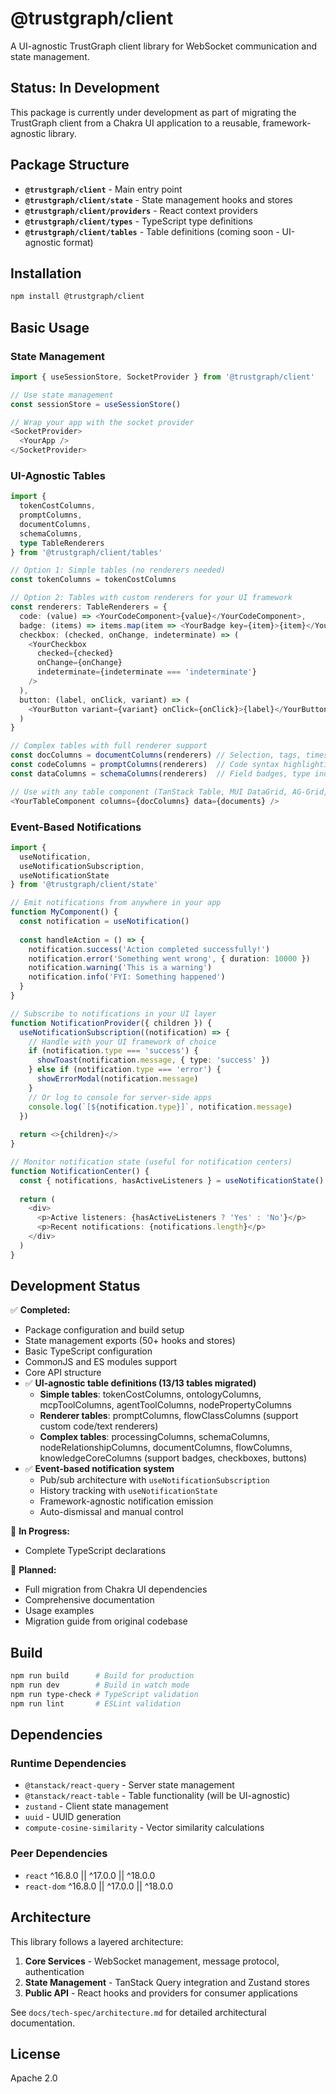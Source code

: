 # @trustgraph/client

A UI-agnostic TrustGraph client library for WebSocket communication and state management.

## Status: In Development

This package is currently under development as part of migrating the TrustGraph client from a Chakra UI application to a reusable, framework-agnostic library.

## Package Structure

- **`@trustgraph/client`** - Main entry point
- **`@trustgraph/client/state`** - State management hooks and stores
- **`@trustgraph/client/providers`** - React context providers
- **`@trustgraph/client/types`** - TypeScript type definitions
- **`@trustgraph/client/tables`** - Table definitions (coming soon - UI-agnostic format)

## Installation

```bash
npm install @trustgraph/client
```

## Basic Usage

### State Management
```typescript
import { useSessionStore, SocketProvider } from '@trustgraph/client'

// Use state management
const sessionStore = useSessionStore()

// Wrap your app with the socket provider
<SocketProvider>
  <YourApp />
</SocketProvider>
```

### UI-Agnostic Tables
```typescript
import { 
  tokenCostColumns, 
  promptColumns, 
  documentColumns,
  schemaColumns,
  type TableRenderers 
} from '@trustgraph/client/tables'

// Option 1: Simple tables (no renderers needed)
const tokenColumns = tokenCostColumns

// Option 2: Tables with custom renderers for your UI framework
const renderers: TableRenderers = {
  code: (value) => <YourCodeComponent>{value}</YourCodeComponent>,
  badge: (items) => items.map(item => <YourBadge key={item}>{item}</YourBadge>),
  checkbox: (checked, onChange, indeterminate) => (
    <YourCheckbox 
      checked={checked} 
      onChange={onChange} 
      indeterminate={indeterminate === 'indeterminate'} 
    />
  ),
  button: (label, onClick, variant) => (
    <YourButton variant={variant} onClick={onClick}>{label}</YourButton>
  )
}

// Complex tables with full renderer support
const docColumns = documentColumns(renderers) // Selection, tags, timestamps
const codeColumns = promptColumns(renderers)  // Code syntax highlighting
const dataColumns = schemaColumns(renderers)  // Field badges, type indicators

// Use with any table component (TanStack Table, MUI DataGrid, AG-Grid, etc.)
<YourTableComponent columns={docColumns} data={documents} />
```

### Event-Based Notifications
```typescript
import { 
  useNotification, 
  useNotificationSubscription, 
  useNotificationState 
} from '@trustgraph/client/state'

// Emit notifications from anywhere in your app
function MyComponent() {
  const notification = useNotification()
  
  const handleAction = () => {
    notification.success('Action completed successfully!')
    notification.error('Something went wrong', { duration: 10000 })
    notification.warning('This is a warning')
    notification.info('FYI: Something happened')
  }
}

// Subscribe to notifications in your UI layer
function NotificationProvider({ children }) {
  useNotificationSubscription((notification) => {
    // Handle with your UI framework of choice
    if (notification.type === 'success') {
      showToast(notification.message, { type: 'success' })
    } else if (notification.type === 'error') {
      showErrorModal(notification.message)
    }
    // Or log to console for server-side apps
    console.log(`[${notification.type}]`, notification.message)
  })
  
  return <>{children}</>
}

// Monitor notification state (useful for notification centers)
function NotificationCenter() {
  const { notifications, hasActiveListeners } = useNotificationState()
  
  return (
    <div>
      <p>Active listeners: {hasActiveListeners ? 'Yes' : 'No'}</p>
      <p>Recent notifications: {notifications.length}</p>
    </div>
  )
}
```

## Development Status

✅ **Completed:**
- Package configuration and build setup
- State management exports (50+ hooks and stores)  
- Basic TypeScript configuration
- CommonJS and ES modules support
- Core API structure
- ✅ **UI-agnostic table definitions (13/13 tables migrated)**
  - **Simple tables**: tokenCostColumns, ontologyColumns, mcpToolColumns, agentToolColumns, nodePropertyColumns
  - **Renderer tables**: promptColumns, flowClassColumns (support custom code/text renderers)
  - **Complex tables**: processingColumns, schemaColumns, nodeRelationshipColumns, documentColumns, flowColumns, knowledgeCoreColumns (support badges, checkboxes, buttons)
- ✅ **Event-based notification system**
  - Pub/sub architecture with `useNotificationSubscription`
  - History tracking with `useNotificationState`
  - Framework-agnostic notification emission
  - Auto-dismissal and manual control

🚧 **In Progress:**
- Complete TypeScript declarations

📝 **Planned:**
- Full migration from Chakra UI dependencies
- Comprehensive documentation
- Usage examples
- Migration guide from original codebase

## Build

```bash
npm run build      # Build for production
npm run dev        # Build in watch mode
npm run type-check # TypeScript validation
npm run lint       # ESLint validation
```

## Dependencies

### Runtime Dependencies
- `@tanstack/react-query` - Server state management
- `@tanstack/react-table` - Table functionality (will be UI-agnostic)
- `zustand` - Client state management
- `uuid` - UUID generation
- `compute-cosine-similarity` - Vector similarity calculations

### Peer Dependencies
- `react` ^16.8.0 || ^17.0.0 || ^18.0.0
- `react-dom` ^16.8.0 || ^17.0.0 || ^18.0.0

## Architecture

This library follows a layered architecture:

1. **Core Services** - WebSocket management, message protocol, authentication
2. **State Management** - TanStack Query integration and Zustand stores
3. **Public API** - React hooks and providers for consumer applications

See `docs/tech-spec/architecture.md` for detailed architectural documentation.

## License

Apache 2.0